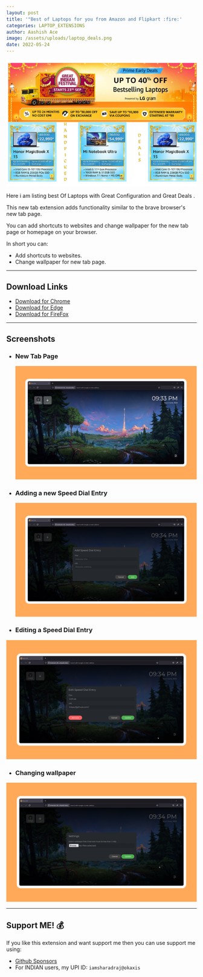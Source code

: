 ```yaml
---
layout: post
title: '"Best of Laptops for you from Amazon and Flipkart :fire:'
categories: LAPTOP_EXTENSIONS
author: Aashish Ace
image: /assets/uploads/laptop_deals.png
date: 2022-05-24
---
```


![Small banner](/assets/uploads/laptop_deals.png "Small banner")

Here i am listing best Of Laptops with Great Configuration and Great Deals .

This new tab extension adds functionality similar to the brave browser's new tab page.

You can add shortcuts to websites and change wallpaper for the new tab page or homepage on your browser.

In short you can:
* Add shortcuts to websites.
* Change wallpaper for new tab page.

---

## Download Links

* [Download for Chrome](https://chrome.google.com/webstore/detail/naya-tab-a-new-tab-extens/elkihnemphmfjgflemaaacidldmebpll)
* [Download for Edge](https://microsoftedge.microsoft.com/addons/detail/naya-tab-a-new-tab-exte/nclaeoangfbocckefkmmiabicmfcpolg)
* [Download for FireFox](https://addons.mozilla.org/en-US/firefox/addon/naya-tab/)

---

## Screenshots

* ### New Tab Page
  ![Snap 1](/assets/uploads/nte_s1.png "Snap 1")
* ### Adding a new Speed Dial Entry
  ![Snap 2](/assets/uploads/nte_s2.png "Snap 2")
* ### Editing a Speed Dial Entry 
![Snap 3](/assets/uploads/nte_s3.png "Snap 3")
* ### Changing wallpaper 
![Snap 4](/assets/uploads/nte_s4.png "Snap 4")

---

## Support ME! :moneybag:

If you like this extension and want support me then you can use support me using:

* [Github Sponsors](https://github.com/sponsors/sharadcodes)
* For INDIAN users, my UPI ID: `iamsharadraj@okaxis`

